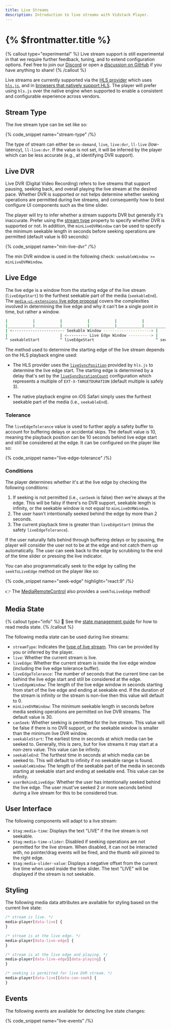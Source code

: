 ```yaml
---
title: Live Streams
description: Introduction to live streams with Vidstack Player.
---
```


# {% $frontmatter.title %}

{% callout type="experimental" %}
Live stream support is still experimental in that we require further feedback, tuning,
and to extend configuration options. Feel free to join our [Discord](https://discord.com/invite/7RGU7wvsu9) or open a [discussion on GitHub](https://github.com/vidstack/player/discussions)
if you have anything to share!
{% /callout %}

Live streams are currently supported via the [HLS provider](/docs/player/providers/hls)
which uses [`hls.js`](https://github.com/video-dev/hls.js/), and in
[browsers that natively support HLS](https://caniuse.com/http-live-streaming). The player
will prefer using `hls.js` over the native engine when supported to enable a consistent and
configurable experience across vendors.

## Stream Type

The live stream type can be set like so:

{% code_snippet name="stream-type" /%}

The type of stream can either be `on-demand`, `live`, `live:dvr`, `ll-live` (low-latency),
`ll-live:dvr`. If the value is not set, it will be inferred by the player which can be less
accurate (e.g., at identifying DVR support).

## Live DVR

Live DVR (Digital Video Recording) refers to live streams that support pausing, seeking back, and
overall playing the live stream at the desired pace. Whether DVR is supported or not helps
determine whether seeking operations are permitted during live streams, and consequently how to
best configure UI components such as the time slider.

The player will try to infer whether a stream supports DVR but generally it's inaccurate. Prefer
using the [stream type](#stream-type) property to specify whether DVR is supported or not. In
addition, the `minLiveDVRWindow` can be used to specify the minimum seekable length in seconds
before seeking operations are permitted (default value is 60 seconds):

{% code_snippet name="min-live-dvr" /%}

The min DVR window is used in the following check: `seekableWindow >= minLiveDVRWindow`.

## Live Edge

The live edge is a window from the starting edge of the live stream (`liveEdgeStart`) to the furthest
seekable part of the media (`seekableEnd`). The
[`media-ui-extensions` live edge proposal](https://github.com/video-dev/media-ui-extensions/blob/main/proposals/0007-live-edge.md)
covers the complexities involved in determining the live edge and why it can't be a single point
in time, but rather a window.

```sh
|           |           |           |           |           |
|___________|___________|___________|___________|___________|__________
| <----------------------- Seekable Window ---------------------> |
|                       | <--------- Live Edge Window ----------> |
^ seekableStart         ^ liveEdgeStart                           ^ seekableEnd
```

The method used to determine the starting edge of the live stream depends on the HLS playback
engine used:

- The HLS provider uses the
  [`liveSyncPosition`](https://github.com/video-dev/hls.js/blob/master/docs/API.md#hlslivesyncposition)
  provided by `hls.js` to determine the live edge start. The starting edge is determined by a delay
  that's set by the
  [`liveSyncDurationCount`](https://github.com/video-dev/hls.js/blob/master/docs/API.md#livesyncdurationcount)
  configuration which represents a multiple of `EXT-X-TARGETDURATION` (default multiple is safely 3).

- The native playback engine on iOS Safari simply uses the furthest seekable part of the media
  (i.e., `seekableEnd`).

### Tolerance

The `liveEdgeTolerance` value is used to further apply a safety buffer to account for
buffering delays or accidental skips. The default value is 10, meaning the playback position can
be 10 seconds behind live edge start and still be considered at the edge. It can be configured
on the player like so:

{% code_snippet name="live-edge-tolerance" /%}

### Conditions

The player determines whether it's at the live edge by checking the following conditions:

1. If seeking is not permitted (i.e., `canSeek` is false) then we're always at the edge. This will
   be falsy if there's no DVR support, seekable length is infinity, or the seekable window is not
   equal to `minLiveDVRWindow`.
2. The user hasn't intentionally seeked behind the edge by more than 2 seconds.
3. The current playback time is greater than `liveEdgeStart` (minus the
   safety `liveEdgeTolerance`).

If the user naturally falls behind through buffering delays or by pausing, the player will consider
the user not to be at the edge and not catch them up automatically. The user can seek back to the
edge by scrubbing to the end of the time slider or pressing the live indicator.

You can also programmatically seek to the edge by calling the `seekToLiveEdge` method on
the player like so:

{% code_snippet name="seek-edge" highlight="react:9" /%}

👉 The [MediaRemoteControl](/docs/react/player/core-concepts/state-management#updating) also provides a
`seekToLiveEdge` method!

## Media State

{% callout type="info" %}
📖 See the [state management guide](/docs/player/core-concepts/state-management#reading) for how
to read media state.
{% /callout %}

The following media state can be used during live streams:

- `streamType`: Indicates the [type of live stream](#stream-type). This can be provided by you or
  inferred by the player.
- `live`: Whether the current stream is live.
- `liveEdge`: Whether the current stream is inside the live edge window (including the live
  edge tolerance buffer).
- `liveEdgeTolerance`: The number of seconds that the current time can be behind the live edge
  start and still be considered at the edge.
- `liveEdgeWindow`: The length of the live edge window in seconds starting from start of the live
  edge and ending at seekable end. If the duration of the stream is infinity or the stream is
  non-live then this value will default to 0.
- `minLiveDVRWindow`: The minimum seekable length in seconds before media seeking operations are
  permitted on live DVR streams. The default value is 30.
- `canSeek`: Whether seeking is permitted for the live stream. This value will be false if there
  is no DVR support, or the seekable window is smaller than the minimum live DVR window.
- `seekableStart`: The earliest time in seconds at which media can be seeked to. Generally,
  this is zero, but for live streams it may start at a non-zero value. This value can be infinity.
- `seekableEnd`: The furthest time in seconds at which media can be seeked to. This will default to
  infinity if no seekable range is found.
- `seekableWindow`: The length of the seekable part of the media in seconds starting at seekable
  start and ending at seekable end. This value can be infinity.
- `userBehindLiveEdge`: Whether the user has intentionally seeked behind the live edge. The user
  must've seeked 2 or more seconds behind during a live stream for this to be considered
  true.

## User Interface

The following components will adapt to a live stream:

- `$tag:media-time`: Displays the text "LIVE" if the live stream is not seekable.
- `$tag:media-time-slider`: Disabled if seeking operations are not permitted for the live stream.
  When disabled, it can not be interacted with, no pointer/drag events will be fired, and the
  thumb will pinned to the right edge.
- `$tag:media-slider-value`: Displays a negative offset from the current live time when used
  inside the time slider. The text "LIVE" will be displayed if the stream is not seekable.

## Styling

The following media data attributes are available for styling based on the current live state:

```css
/* stream is live. */
media-player[data-live] {
}

/* stream is at the live edge. */
media-player[data-live-edge] {
}

/* stream is at the live edge and playing. */
media-player[data-live-edge][data-playing] {
}

/* seeking is permitted for live DVR stream. */
media-player[data-live][data-can-seek] {
}
```

## Events

The following events are available for detecting live state changes:

{% code_snippet name="live-events" /%}
